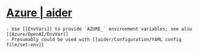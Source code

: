 # [Azure | aider](https://aider.chat/docs/llms/azure)
	- Use [[EnvVars]] to provide `AZURE_` environment variables; see also [[Azure/OpenAI/EnvVar]]
	- Presumably could be used with [[aider/Configuration/YAML config file/set-env]]